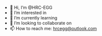 - 👋 Hi, I’m @HRC-EGG
- 👀 I’m interested in 
- 🌱 I’m currently learning 
- 💞️ I’m looking to collaborate on 
- 📫 How to reach me: hrcegg@outlook.com

<!---
HRC-EGG/HRC-EGG is a ✨ special ✨ repository because its `README.md` (this file) appears on your GitHub profile.
You can click the Preview link to take a look at your changes.
--->
